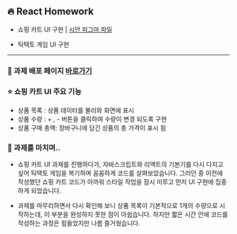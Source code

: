 
## 🔥 React Homework
- 쇼핑 카트 UI 구현 | [시안 피그마 파일](<https://www.figma.com/design/E0a7DevcjkSo0u7T9d3y1e/Cart-(Copy)?node-id=1-994&p=f&t=Ug5EYDBu5KoTmL2K-0>)

- 틱택토 게임 UI 구현
---

### 🚀 과제 배포 페이지 [바로가기](https://github.com/photoby64/core_js/tree/01.core)

### ⭐️ 쇼핑 카트 UI 주요 기능

- 상품 목록 : 상품 데이터를 불러와 화면에 표시
- 상품 수량 : + , - 버튼을 클릭하여 수량이 변경 되도록 구현
- 상품 구매 총액: 장바구니에 담긴 상품의 총 가격이 표시 됨

### 🫠 과제를 마치며..

- 쇼핑 카트 UI 과제를 진행하다가, 자바스크립트와 리액트의 기본기를 다시 다지고 싶어 틱택토 게임을 복기하며 꼼꼼하게 코드를 살펴보았습니다. 그러던 중 이전에 작성했던 쇼핑 카트 코드가 아까워 스타일 작업을 잠시 미루고 먼저 UI 구현에 집중하게 되었습니다.

- 과제를 마무리하면서 다시 확인해 보니 상품 목록이 기본적으로 1개의 수량으로 시작하는데, 이 부분을 완성하지 못한 점이 아쉽습니다. 하지만 짧은 시간 안에 코드를 작성하는 과정은 힘들었지만 나름 즐거웠습니다.